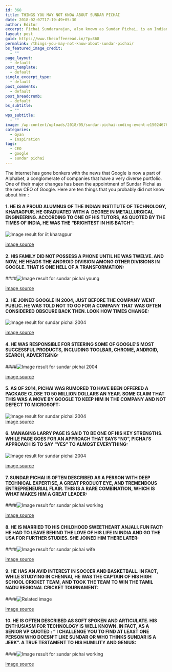 ```yaml
---
id: 368
title: THINGS YOU MAY NOT KNOW ABOUT SUNDAR PICHAI
date: 2018-02-07T17:19:49+05:30
author: Editor
excerpt: Pichai Sundararajan, also known as Sundar Pichai, is an Indian American business executive. Pichai is the chief executive officer of Google Inc.
layout: post
guid: https://www.thecoffeeread.in/?p=368
permalink: /things-you-may-not-know-about-sundar-pichai/
bs_featured_image_credit:
  - ""
page_layout:
  - default
post_template:
  - default
single_excerpt_type:
  - default
post_comments:
  - default
post_breadcrumb:
  - default
bs_subtitle:
  - ""
wps_subtitle:
  - ""
image: /wp-content/uploads/2018/05/sundar-pichai-coding-event-e1502467666366.jpg
categories:
  - Gyan
  - Inspiration
tags:
  - CEO
  - google
  - sundar pichai
---
```

The internet has gone bonkers with the news that Google is now a part of Alphabet, a conglomerate of companies that have a very diverse portfolio. One of their major changes has been the appointment of Sundar Pichai as the new CEO of Google. Here are ten things that you probably did not know about him :

#### 1. HE IS A PROUD ALUMNUS OF THE INDIAN INSTITUTE OF TECHNOLOGY, KHARAGPUR. HE GRADUATED WITH A  DEGREE IN METALLURGICAL ENGINEERING. ACCORDING TO ONE OF HIS TUTORS, AS QUOTED BY THE TIMES OF INDIA, HE WAS THE “BRIGHTEST IN HIS BATCH”:  
![Image result for iit kharagpur](https://i.ytimg.com/vi/Je7I-kCpNzk/maxresdefault.jpg) 

[image source](https://www.google.co.in/search?biw=1350&bih=561&tbs=isz%3Alt%2Cislt%3Axga&tbm=isch&sa=1&ei=yLn2WvXFPMjtvgTO5Lpw&q=iit+kharagpur&oq=iit+karag&gs_l=img.3.0.0i10k1l10.38378.41090.0.43030.9.9.0.0.0.0.640.2030.4-2j2.4.0....0...1c.1.64.img..5.4.2029...0j35i39k1j0i67k1.0.FtFxYhyvfk4#imgrc=5yIXzUCUhf00hM:)

#### 2. HIS FAMILY DID NOT POSSESS A PHONE UNTIL HE WAS TWELVE. AND NOW, HE HEADS THE ANDROID DIVISION AMONG OTHER DIVISIONS IN GOOGLE. THAT IS ONE HELL OF A TRANSFORMATION:

####![Image result for sundar pichai young](http://www.celebritiespedia.com/wp-content/uploads/2017/06/Sundar-Pichai-Childhood.jpg) 

[image source](https://www.google.co.in/search?biw=1350&bih=561&tbs=isz%3Alt%2Cislt%3Axga&tbm=isch&sa=1&ei=5Lf2WsLcO4H6vgSE9qrwDw&q=sundar+pichai+young&oq=sundar+pichai+young&gs_l=img.3..0j0i30k1.138139.143396.0.143867.19.15.0.0.0.0.717.1769.4-1j1j1.3.0....0...1c.1.64.img..16.3.1765...35i39k1j0i67k1j0i24k1.0.oMykNzrvLgw#imgrc=QQ_Qdv3mDjVjqM:)

#### 3. HE JOINED GOOGLE IN 2004, JUST BEFORE THE COMPANY WENT PUBLIC. HE WAS TOLD NOT TO GO FOR A COMPANY THAT WAS OFTEN CONSIDERED OBSCURE BACK THEN. LOOK HOW TIMES CHANGE:

![Image result for sundar pichai 2004](http://kapilsharmafc.com/wp-content/uploads/2015/08/Nexus-6-in-H2-2014-Galaxy-S6-Still-on-Android-Sundar-Pichai-Says-429691-2.jpg) 

[image source](https://www.google.co.in/search?biw=1350&bih=561&tbs=isz%3Alt%2Cislt%3Axga&tbm=isch&sa=1&ei=drj2WsXPOYzZvATSt4PIBA&q=sundar+pichai+2004&oq=sundar+pichai+2004&gs_l=img.3...31348.32931.0.33302.4.4.0.0.0.0.438.438.4-1.1.0....0...1c.1.64.img..3.0.0....0.GmPgHn1eFrQ#imgrc=0dkTC8dca2Jv7M:)

#### 4. HE WAS RESPONSIBLE FOR STEERING SOME OF GOOGLE’S MOST SUCCESSFUL PRODUCTS, INCLUDING TOOLBAR, CHROME, ANDROID, SEARCH, ADVERTISING:

####![Image result for sundar pichai 2004](https://timedotcom.files.wordpress.com/2015/08/sundar-pichai2.jpg) 

[image source](https://www.google.co.in/search?biw=1350&bih=561&tbs=isz%3Alt%2Cislt%3Axga&tbm=isch&sa=1&ei=drj2WsXPOYzZvATSt4PIBA&q=sundar+pichai+2004&oq=sundar+pichai+2004&gs_l=img.3...31348.32931.0.33302.4.4.0.0.0.0.438.438.4-1.1.0....0...1c.1.64.img..3.0.0....0.GmPgHn1eFrQ#imgrc=wdKdq_DQF_W6XM:)

#### 5. AS OF 2014, PICHAI WAS RUMORED TO HAVE BEEN OFFERED A PACKAGE CLOSE TO 50 MILLION DOLLARS AN YEAR. SOME CLAIM THAT THIS WAS A MOVE BY GOOGLE TO KEEP HIM IN THE COMPANY AND NOT DEFECT TO MICROSOFT:

![Image result for sundar pichai 2004](http://www.achhibaatein.com/wp-content/uploads/2016/07/sundar-pichai-google-ceo-hindi-quotes.jpg)  
[image source](https://www.google.co.in/search?biw=1350&bih=561&tbs=isz%3Alt%2Cislt%3Axga&tbm=isch&sa=1&ei=drj2WsXPOYzZvATSt4PIBA&q=sundar+pichai+2004&oq=sundar+pichai+2004&gs_l=img.3...31348.32931.0.33302.4.4.0.0.0.0.438.438.4-1.1.0....0...1c.1.64.img..3.0.0....0.GmPgHn1eFrQ#imgrc=KS4oIa7rr50BeM:)

#### 6. MANAGING LARRY PAGE IS SAID TO BE ONE OF HIS KEY STRENGTHS. WHILE PAGE GOES FOR AN APPROACH THAT SAYS “NO”, PICHAI’S APPROACH IS TO SAY “YES” TO ALMOST EVERYTHING:  
![Image result for sundar pichai 2004](https://pctechmag.com/wp-content/uploads/2015/08/Sundar_Pichai.jpg) 

[image source](https://www.google.co.in/search?biw=1350&bih=561&tbs=isz%3Alt%2Cislt%3Axga&tbm=isch&sa=1&ei=drj2WsXPOYzZvATSt4PIBA&q=sundar+pichai+2004&oq=sundar+pichai+2004&gs_l=img.3...31348.32931.0.33302.4.4.0.0.0.0.438.438.4-1.1.0....0...1c.1.64.img..3.0.0....0.GmPgHn1eFrQ#imgrc=pwD-QAHOXJsFFM:)

#### 7. SUNDAR PICHAI IS OFTEN DESCRIBED AS A PERSON WITH DEEP TECHNICAL EXPERTISE, A GREAT PRODUCT EYE, AND TREMENDOUS ENTREPRENEURIAL FLAIR. THIS IS A RARE COMBINATION, WHICH IS WHAT MAKES HIM A GREAT LEADER:

####![Image result for sundar pichai working](https://fm.cnbc.com/applications/cnbc.com/resources/img/editorial/2017/07/21/104602233-GettyImages-684226980-Sundar-Pichai-.1910x1000.jpg) 

[image source](https://www.google.co.in/search?biw=1350&bih=561&tbs=isz%3Alt%2Cislt%3Axga&tbm=isch&sa=1&ei=Orn2WpiWHoTxvAT9_7rQBg&q=sundar+pichai+working&oq=sundar+pichai+working&gs_l=img.3...0.0.1.35.0.0.0.0.0.0.0.0..0.0....0...1c..64.img..0.0.0....0.wkibBD0_CeA#imgrc=6OuxLz0O-4ieQM:)

#### 8. HE IS MARRIED TO HIS CHILDHOOD SWEETHEART ANJALI. FUN FACT: HE HAD TO LEAVE BEHIND THE LOVE OF HIS LIFE IN INDIA AND GO THE USA FOR FURTHER STUDIES. SHE JOINED HIM THERE LATER:

####![Image result for sundar pichai wife](https://i0.wp.com/static3.uk.businessinsider.com/image/56fa8dd8dd0895d5598b47ca/googles-ceo-made-over-100-million-in-2015.jpg) 

[image source](https://www.google.co.in/search?biw=1350&bih=561&tbs=isz%3Alt%2Cislt%3Axga&tbm=isch&sa=1&ei=irn2Wr-NJInVvATEmLLwBQ&q=sundar+pichai+wife&oq=sundar+pichai+wife&gs_l=img.3...59601.60235.0.60391.4.4.0.0.0.0.0.0..0.0....0...1c.1.64.img..4.0.0....0.evw_mnbyYMo#imgrc=Y7I7y8czTHTSPM:)

#### 9. HE HAS AN AVID INTEREST IN SOCCER AND BASKETBALL. IN FACT, WHILE STUDYING IN CHENNAI, HE WAS THE CAPTAIN OF HIS HIGH SCHOOL CRICKET TEAM, AND TOOK THE TEAM TO WIN THE TAMIL NADU REGIONAL CRICKET TOURNAMENT:

####![Related image](https://s3.ap-southeast-1.amazonaws.com/cdn.deccanchronicle.com/sites/default/files/PTI12_17_2015_000205B_Kand.jpg) 

[image source](https://www.google.co.in/search?biw=1350&bih=561&tbs=isz%3Alt%2Cislt%3Axga&tbm=isch&sa=1&ei=R7n2WqrJII2QvQSp-Y_QBQ&q=sundar+pichai+playing&oq=sundar+pichai+playing&gs_l=img.3..0i24k1.62370.65010.0.65291.9.7.0.2.2.0.566.566.5-1.1.0....0...1c.1.64.img..6.3.576....0.m2RlJ-hdKkc#imgrc=1iuY3TuKJWZRGM:)

#### 

#### 10. HE IS OFTEN DESCRIBED AS SOFT SPOKEN AND ARTICULATE. HIS ENTHUSIASM FOR TECHNOLOGY IS WELL KNOWN. IN FACT, AS A SENIOR VP QUOTED : ” I CHALLENGE YOU TO FIND AT LEAST ONE PERSON WHO DOESN’T LIKE SUNDAR OR WHO THINKS SUNDAR IS A JERK”. A TRUE TESTAMENT TO HIS HUMILITY AND GENIUS:

####![Image result for sundar pichai working](https://images.fastcompany.net/image/upload/w_1280,f_auto,q_auto,fl_lossy/fc/3065420-poster-p-1-secrets-of-the-most-productive-people-sundar-pichai.jpg) 

[image source](https://www.google.co.in/search?biw=1350&bih=561&tbs=isz%3Alt%2Cislt%3Axga&tbm=isch&sa=1&ei=Orn2WpiWHoTxvAT9_7rQBg&q=sundar+pichai+working&oq=sundar+pichai+working&gs_l=img.3...0.0.1.35.0.0.0.0.0.0.0.0..0.0....0...1c..64.img..0.0.0....0.wkibBD0_CeA#imgrc=3_3e1LB6ACqweM:)